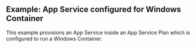 ## Example: App Service configured for Windows Container

This example provisions an App Service inside an App Service Plan which is configured to run a Windows Container.